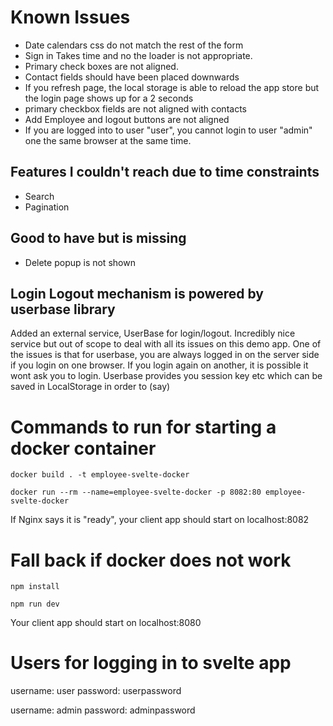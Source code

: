 # Known Issues 

- Date calendars css do not match the rest of the form
- Sign in Takes time and no the loader is not appropriate.
- Primary check boxes are not aligned. 
- Contact fields should have been placed downwards
- If you refresh page, the local storage is able to reload the app store but the login page shows up for a 2 seconds
- primary checkbox fields are not aligned with contacts
- Add Employee and logout buttons are not aligned
- If you are logged into to user "user", you cannot login to user "admin" one the same browser at the same time.


## Features I couldn't reach due to time constraints 
- Search
- Pagination
## Good to have but is missing

- Delete popup is not shown

## Login Logout mechanism is powered by userbase library

Added an external service, UserBase for login/logout. Incredibly nice service but out of scope to deal with all its issues on this demo app. One of the issues is that for userbase, you are always logged in on the server side if you login on one browser. If you login again on another, it is possible it wont ask you to login. Userbase provides you session key etc which can be saved in LocalStorage in order to (say)

# Commands to run for starting a docker container

`docker build . -t employee-svelte-docker`

`docker run --rm --name=employee-svelte-docker -p 8082:80 employee-svelte-docker`

If Nginx says it is "ready", your client app should start on localhost:8082

# Fall back if docker does not work

`npm install`

`npm run dev`

Your client app should start on localhost:8080

# Users for logging in to svelte app
username: user
password: userpassword

username: admin
password: adminpassword



